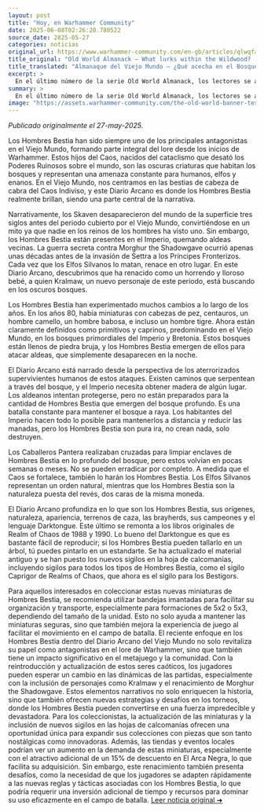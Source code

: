 ```yaml
---
layout: post
title: "Hoy, en Warhammer Community"
date: 2025-06-08T02:26:20.780522
source_date: 2025-05-27
categories: noticias
original_url: https://www.warhammer-community.com/en-gb/articles/qlwqfahu/old-world-almanack-what-lurks-within-the-wildwood/
title_original: "Old World Almanack – What lurks within the Wildwood? - Warhammer Community"
title_translated: "Almanaque del Viejo Mundo – ¿Qué acecha en el Bosque Salvaje? - Comunidad Warhammer"
excerpt: >
  En el último número de la serie Old World Almanack, los lectores se adentrarán en los oscuros y misteriosos bosques del Viejo Mundo, donde los Hombres Bestia, los verdaderos hijos del Caos, acechan. Estos temibles antagonistas, parte integral del folclore de Warhammer desde los años 80, resurgen con fuerza en la narrativa actual. Con la amenaza del renacimiento de Morghur el Sombraotorgada y la invasión de Westerland por el Creador de Cadenas, el peligro es más palpable que nunca. Descubre cómo los habitantes del Imperio luchan por sobrevivir en un entorno donde la destrucción es la única constante.
summary: >
  En el último número de la serie Old World Almanack, los lectores se adentrarán en los oscuros y misteriosos bosques del Viejo Mundo, donde los Hombres Bestia, los verdaderos hijos del Caos, acechan. Estos temibles antagonistas, parte integral del folclore de Warhammer desde los años 80, resurgen con fuerza en la narrativa actual. Con la amenaza del renacimiento de Morghur el Sombraotorgada y la invasión de Westerland por el Creador de Cadenas, el peligro es más palpable que nunca. Descubre cómo los habitantes del Imperio luchan por sobrevivir en un entorno donde la destrucción es la única constante.
image: "https://assets.warhammer-community.com/the-old-world-banner-test.jpg"
---
```


*Publicado originalmente el 27-may-2025.*

Los Hombres Bestia han sido siempre uno de los principales antagonistas en el Viejo Mundo, formando parte integral del lore desde los inicios de Warhammer. Estos hijos del Caos, nacidos del cataclismo que desató los Poderes Ruinosos sobre el mundo, son las oscuras criaturas que habitan los bosques y representan una amenaza constante para humanos, elfos y enanos. En el Viejo Mundo, nos centramos en las bestias de cabeza de cabra del Caos Indiviso, y este Diario Arcano es donde los Hombres Bestia realmente brillan, siendo una parte central de la narrativa.

Narrativamente, los Skaven desaparecieron del mundo de la superficie tres siglos antes del periodo cubierto por el Viejo Mundo, convirtiéndose en un mito ya que nadie en los reinos de los hombres ha visto uno. Sin embargo, los Hombres Bestia están presentes en el Imperio, quemando aldeas vecinas. La guerra secreta contra Morghur the Shadowgave ocurrió apenas unas décadas antes de la invasión de Settra a los Príncipes Fronterizos. Cada vez que los Elfos Silvanos lo matan, renace en otro lugar. En este Diario Arcano, descubrimos que ha renacido como un horrendo y lloroso bebé, a quien Kralmaw, un nuevo personaje de este periodo, está buscando en los oscuros bosques.

Los Hombres Bestia han experimentado muchos cambios a lo largo de los años. En los años 80, había miniaturas con cabezas de pez, centauros, un hombre camello, un hombre babosa, e incluso un hombre tigre. Ahora están claramente definidos como primitivos y caprinos, predominando en el Viejo Mundo, en los bosques primordiales del Imperio y Bretonia. Estos bosques están llenos de piedra bruja, y los Hombres Bestia emergen de ellos para atacar aldeas, que simplemente desaparecen en la noche.

El Diario Arcano está narrado desde la perspectiva de los aterrorizados supervivientes humanos de estos ataques. Existen caminos que serpentean a través del bosque, y el Imperio necesita obtener madera de algún lugar. Los aldeanos intentan protegerse, pero no están preparados para la cantidad de Hombres Bestia que emergen del bosque profundo. Es una batalla constante para mantener el bosque a raya. Los habitantes del Imperio hacen todo lo posible para mantenerlos a distancia y reducir las manadas, pero los Hombres Bestia son pura ira, no crean nada, solo destruyen.

Los Caballeros Pantera realizaban cruzadas para limpiar enclaves de Hombres Bestia en lo profundo del bosque, pero estos volvían en pocas semanas o meses. No se pueden erradicar por completo. A medida que el Caos se fortalece, también lo harán los Hombres Bestia. Los Elfos Silvanos representan un orden natural, mientras que los Hombres Bestia son la naturaleza puesta del revés, dos caras de la misma moneda.

El Diario Arcano profundiza en lo que son los Hombres Bestia, sus orígenes, naturaleza, apariencia, terrenos de caza, las brayherds, sus campeones y el lenguaje Darktongue. Este último se remonta a los libros originales de Realm of Chaos de 1988 y 1990. Lo bueno del Darktongue es que es bastante fácil de reproducir; si los Hombres Bestia pueden tallarlo en un árbol, tú puedes pintarlo en un estandarte. Se ha actualizado el material antiguo y se han puesto los nuevos sigilos en la hoja de calcomanías, incluyendo sigilos para todos los tipos de Hombres Bestia, como el sigilo Caprigor de Realms of Chaos, que ahora es el sigilo para los Bestigors.

Para aquellos interesados en coleccionar estas nuevas miniaturas de Hombres Bestia, se recomienda utilizar bandejas imantadas para facilitar su organización y transporte, especialmente para formaciones de 5x2 o 5x3, dependiendo del tamaño de la unidad. Esto no solo ayuda a mantener las miniaturas seguras, sino que también mejora la experiencia de juego al facilitar el movimiento en el campo de batalla.
El reciente enfoque en los Hombres Bestia dentro del Diario Arcano del Viejo Mundo no solo revitaliza su papel como antagonistas en el lore de Warhammer, sino que también tiene un impacto significativo en el metajuego y la comunidad. Con la reintroducción y actualización de estos seres caóticos, los jugadores pueden esperar un cambio en las dinámicas de las partidas, especialmente con la inclusión de personajes como Kralmaw y el renacimiento de Morghur the Shadowgave. Estos elementos narrativos no solo enriquecen la historia, sino que también ofrecen nuevas estrategias y desafíos en los torneos, donde los Hombres Bestia pueden convertirse en una fuerza impredecible y devastadora. Para los coleccionistas, la actualización de las miniaturas y la inclusión de nuevos sigilos en las hojas de calcomanías ofrecen una oportunidad única para expandir sus colecciones con piezas que son tanto nostálgicas como innovadoras. Además, las tiendas y eventos locales podrían ver un aumento en la demanda de estas miniaturas, especialmente con el atractivo adicional de un 15% de descuento en El Arca Negra, lo que facilita su adquisición. Sin embargo, este renacimiento también presenta desafíos, como la necesidad de que los jugadores se adapten rápidamente a las nuevas reglas y tácticas asociadas con los Hombres Bestia, lo que podría requerir una inversión adicional de tiempo y recursos para dominar su uso eficazmente en el campo de batalla.
[Leer noticia original ➜](https://www.warhammer-community.com/en-gb/articles/qlwqfahu/old-world-almanack-what-lurks-within-the-wildwood/)
